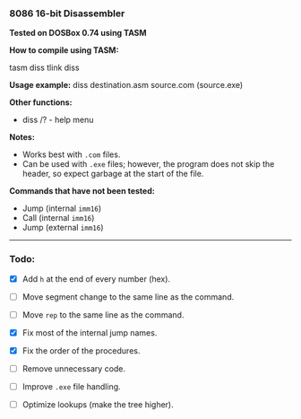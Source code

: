 ### 8086 16-bit Disassembler

**Tested on DOSBox 0.74 using TASM**

**How to compile using TASM:**

tasm diss
tlink diss

**Usage example:**
diss destination.asm source.com (source.exe) 

**Other functions:**
- diss /? - help menu

**Notes:**
- Works best with `.com` files.
- Can be used with `.exe` files; however, the program does not skip the header, so expect garbage at the start of the file.

**Commands that have not been tested:**
- Jump (internal `imm16`)
- Call (internal `imm16`)
- Jump (external `imm16`)

---

### Todo:

- [x] Add `h` at the end of every number (hex).
- [ ] Move segment change to the same line as the command. 
- [ ] Move `rep` to the same line as the command. 
- [x] Fix most of the internal jump names. 
- [x] Fix the order of the procedures. 
- [ ] Remove unnecessary code. 
- [ ] Improve `.exe` file handling. 
- [ ] Optimize lookups (make the tree higher). 

